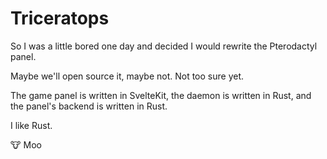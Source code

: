 # Triceratops
So I was a little bored one day and decided I would rewrite the Pterodactyl panel.

Maybe we'll open source it, maybe not. Not too sure yet.

The game panel is written in SvelteKit, the daemon is written in Rust, and the panel's backend is written in Rust.

I like Rust.

🐮 Moo
